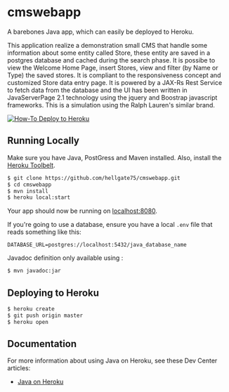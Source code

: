 # cmswebapp

A barebones Java app, which can easily be deployed to Heroku.

This application realize a demonstration small CMS that handle some information about some entity called Store, these entity are saved in a postgres database and cached during the search phase. It is possibe to view the Welcome Home Page, insert Stores, view and filter (by Name or Type) the saved stores. It is compliant to the responsiveness concept and customized Store data entry page. It is powered by a JAX-Rs Rest Service to fetch data from the database and the UI has been written in JavaServerPage 2.1 technology using the jquery and Boostrap javascript frameworks. This is a simulation using the Ralph Lauren's similar brand.

[![How-To Deploy to Heroku](https://www.herokucdn.com/deploy/button.png)](https://heroku.com/deploy)

## Running Locally

Make sure you have Java, PostGress and Maven installed.  Also, install the [Heroku Toolbelt](https://toolbelt.heroku.com/).

```sh
$ git clone https://github.com/hellgate75/cmswebapp.git
$ cd cmswebapp
$ mvn install
$ heroku local:start
```

Your app should now be running on [localhost:8080](http://localhost:8080/).

If you're going to use a database, ensure you have a local `.env` file that reads something like this:

```
DATABASE_URL=postgres://localhost:5432/java_database_name
```
Javadoc definition only available using :
```sh
$ mvn javadoc:jar
```

## Deploying to Heroku

```sh
$ heroku create
$ git push origin master
$ heroku open
```

## Documentation

For more information about using Java on Heroku, see these Dev Center articles:

- [Java on Heroku](https://devcenter.heroku.com/categories/java)
